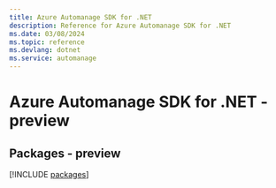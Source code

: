 ```yaml
---
title: Azure Automanage SDK for .NET
description: Reference for Azure Automanage SDK for .NET
ms.date: 03/08/2024
ms.topic: reference
ms.devlang: dotnet
ms.service: automanage
---
```

# Azure Automanage SDK for .NET - preview
## Packages - preview
[!INCLUDE [packages](automanage-index.md)]